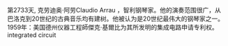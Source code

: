 第2733天, 克劳迪奥·阿劳Claudio Arrau ，智利钢琴家。他的演奏范围很广，从巴洛克到20世纪的古典音乐均有建树。他被认为是20世纪最伟大的钢琴家之一。
1959年：美国德州仪器工程師傑克·基爾比为其所发明的集成电路申请专利权。integrated circuit